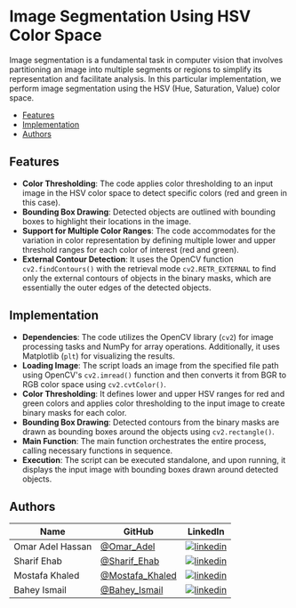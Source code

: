 # Image Segmentation Using HSV Color Space
Image segmentation is a fundamental task in computer vision that involves partitioning an image into multiple segments or regions to simplify its representation and facilitate analysis. In this particular implementation, we perform image segmentation using the HSV (Hue, Saturation, Value) color space.

- [Features](#Features)
- [Implementation](#Implementation)
- [Authors](#Authors)

## Features
- **Color Thresholding**: The code applies color thresholding to an input image in the HSV color space to detect specific colors (red and green in this case).
- **Bounding Box Drawing**: Detected objects are outlined with bounding boxes to highlight their locations in the image.
- **Support for Multiple Color Ranges**: The code accommodates for the variation in color representation by defining multiple lower and upper threshold ranges for each color of interest (red and green).
- **External Contour Detection**: It uses the OpenCV function `cv2.findContours()` with the retrieval mode `cv2.RETR_EXTERNAL` to find only the external contours of objects in the binary masks, which are essentially the outer edges of the detected objects.

## Implementation
- **Dependencies**: The code utilizes the OpenCV library (`cv2`) for image processing tasks and NumPy for array operations. Additionally, it uses Matplotlib (`plt`) for visualizing the results.
- **Loading Image**: The script loads an image from the specified file path using OpenCV's `cv2.imread()` function and then converts it from BGR to RGB color space using `cv2.cvtColor()`.
- **Color Thresholding**: It defines lower and upper HSV ranges for red and green colors and applies color thresholding to the input image to create binary masks for each color.
- **Bounding Box Drawing**: Detected contours from the binary masks are drawn as bounding boxes around the objects using `cv2.rectangle()`.
- **Main Function**: The main function orchestrates the entire process, calling necessary functions in sequence.
- **Execution**: The script can be executed standalone, and upon running, it displays the input image with bounding boxes drawn around detected objects.

## Authors

| Name | GitHub | LinkedIn |
| ---- | ------ | -------- |
| Omar Adel Hassan | [@Omar_Adel](https://github.com/omar-adel1) | [![linkedin](https://img.shields.io/badge/linkedin-0A66C2?style=for-the-badge&logo=linkedin&logoColor=white)](https://www.linkedin.com/in/omar-adel-59b707231/) |
| Sharif Ehab | [@Sharif_Ehab](https://github.com/SharifEhab) | [![linkedin](https://img.shields.io/badge/linkedin-0A66C2?style=for-the-badge&logo=linkedin&logoColor=white)](https://www.linkedin.com/in/sharif-elmasry-b167a3252/) |
| Mostafa Khaled | [@Mostafa_Khaled](https://github.com/MostafaDarwish93) | [![linkedin](https://img.shields.io/badge/linkedin-0A66C2?style=for-the-badge&logo=linkedin&logoColor=white)](https://www.linkedin.com/in/mostafa-darwish-75a29225b/) |
| Bahey Ismail | [@Bahey_Ismail ](https://github.com/Bahey1200022) | [![linkedin](https://img.shields.io/badge/linkedin-0A66C2?style=for-the-badge&logo=linkedin&logoColor=white)](https://www.linkedin.com/in/bahey-ismail-1602431a4/) |
